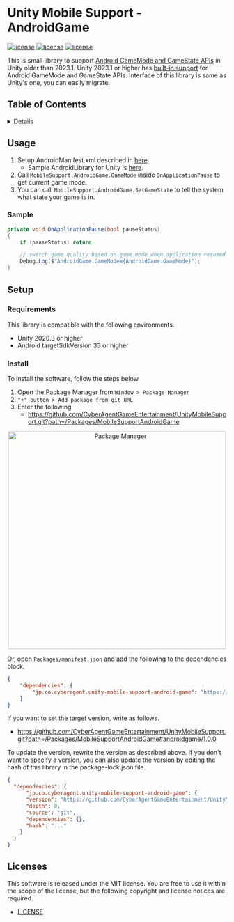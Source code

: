 # Unity Mobile Support - AndroidGame <!-- omit in toc -->

[![license](https://img.shields.io/badge/license-MIT-green.svg)](LICENSE)
[![license](https://img.shields.io/badge/PR-welcome-green.svg)](https://github.com/CyberAgentGameEntertainment/UnityMobileSupport/pulls)
[![license](https://img.shields.io/badge/Unity-2020.3-green.svg)](#Requirements)

This is small library to support
[Android GameMode and GameState APIs](https://developer.android.com/games/gamemode/gamemode-api)
in Unity older than 2023.1.
Unity 2023.1 or higher has
[built-in support](https://docs.unity3d.com/2023.1/Documentation/ScriptReference/Android.AndroidGame.html)
for Android GameMode and GameState APIs.
Interface of this library is same as Unity's one, you can easily migrate.

## Table of Contents <!-- omit in toc -->

<details>
<summary>Details</summary>

- [Usage](#usage)
    - [Sample](#sample)
- [Setup](#setup)
    - [Requirements](#requirements)
    - [Install](#install)
- [Licenses](#licenses)

</details>

## Usage

1. Setup AndroidManifest.xml described in [here](https://developer.android.com/games/gamemode/gamemode-api#setup).
    - Sample AndroidLibrary for Unity is [here](../../Assets/Plugins/Android/GameModeConfig.androidlib).
2. Call `MobileSupport.AndroidGame.GameMode` inside `OnApplicationPause` to get current game mode.
3. You can call `MobileSupport.AndroidGame.SetGameState` to tell the system what state your game is in.

### Sample

```C#
private void OnApplicationPause(bool pauseStatus)
{
    if (pauseStatus) return;

    // switch game quality based on game mode when application resumed
    Debug.Log($"AndroidGame.GameMode={AndroidGame.GameMode}");
}
```

## Setup

### Requirements

This library is compatible with the following environments.

- Unity 2020.3 or higher
- Android targetSdkVersion 33 or higher

### Install

To install the software, follow the steps below.

1. Open the Package Manager from `Window > Package Manager`
2. `"+" button > Add package from git URL`
3. Enter the following
    * https://github.com/CyberAgentGameEntertainment/UnityMobileSupport.git?path=/Packages/MobileSupportAndroidGame

<p align="center">
  <img width=500 src="https://user-images.githubusercontent.com/47441314/143533003-177a51fc-3d11-4784-b9d2-d343cc622841.png" alt="Package Manager">
</p>

Or, open `Packages/manifest.json` and add the following to the dependencies block.

```json
{
    "dependencies": {
        "jp.co.cyberagent.unity-mobile-support-android-game": "https://github.com/CyberAgentGameEntertainment/UnityMobileSupport.git?path=/Packages/MobileSupportAndroidGame"
    }
}
```

If you want to set the target version, write as follows.

- https://github.com/CyberAgentGameEntertainment/UnityMobileSupport.git?path=/Packages/MobileSupportAndroidGame#androidgame/1.0.0

To update the version, rewrite the version as described above.
If you don't want to specify a version, you can also update the version by editing the hash of this library in the
package-lock.json file.

```json
{
  "dependencies": {
      "jp.co.cyberagent.unity-mobile-support-android-game": {
      "version": "https://github.com/CyberAgentGameEntertainment/UnityMobileSupport.git?path=/Packages/MobileSupportAndroidGame",
      "depth": 0,
      "source": "git",
      "dependencies": {},
      "hash": "..."
    }
  }
}
```

## Licenses

This software is released under the MIT license.
You are free to use it within the scope of the license, but the following copyright and license notices are required.

* [LICENSE](LICENSE)
